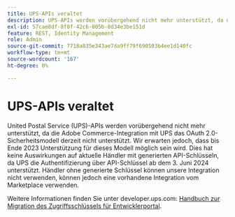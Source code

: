 ```yaml
---
title: UPS-APIs veraltet
description: UPS-APIs werden vorübergehend nicht mehr unterstützt, da die Adobe Commerce-Integration mit UPS das OAuth 2.0-Sicherheitsmodell derzeit nicht unterstützt. Wir erwarten jedoch, dass dieses Modell bis Ende dieses Jahres unterstützt wird. Dies hat keine Auswirkungen auf aktuelle Händler mit generierten API-Schlüsseln, da UPS die Authentifizierung über API-Schlüssel ab dem 3. Juni 2024 unterstützt. Händler ohne generierte Schlüssel können unsere Integration nicht verwenden, können jedoch eine vorhandene Integration vom Marketplace verwenden.
exl-id: 57cae8df-8f8f-42c6-805b-8d34e3be151d
feature: REST, Identity Management
role: Admin
source-git-commit: 7718a835e343ae7da9ff79f690503b4ee1d140fc
workflow-type: tm+mt
source-wordcount: '167'
ht-degree: 0%

---
```


# UPS-APIs veraltet

United Postal Service (UPS)-APIs werden vorübergehend nicht mehr unterstützt, da die Adobe Commerce-Integration mit UPS das OAuth 2.0-Sicherheitsmodell derzeit nicht unterstützt. Wir erwarten jedoch, dass bis Ende 2023 Unterstützung für dieses Modell möglich sein wird. Dies hat keine Auswirkungen auf aktuelle Händler mit generierten API-Schlüsseln, da UPS die Authentifizierung über API-Schlüssel ab dem 3. Juni 2024 unterstützt. Händler ohne generierte Schlüssel können unsere Integration nicht verwenden, können jedoch eine vorhandene Integration vom Marketplace verwenden.

Weitere Informationen finden Sie unter developer.ups.com: [Handbuch zur Migration des Zugriffsschlüssels für Entwicklerportal](https://developer.ups.com/oauth-developer-guide?loc=en_US&amp;sp_rid=NTA5MzQ1OTE2NjEyS0&amp;sp_mid=72989914).
